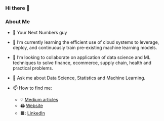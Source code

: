 ### Hi there 👋
### About Me

- 🔭 Your Next Numbers guy
- 🌱 I’m currently learning the efficient use of cloud systems to leverage, deploy, and continuously train pre-existing machine learning models.
- 👯 I’m looking to collaborate on application of data science and ML techniques to solve finance, ecommerce, supply chain, health and practical problems.
- 💬 Ask me about Data Science, Statistics and Machine Learning.

- 📫 How to find me: 
  - :bulb: [Medium articles](http://medium.com/babaniyi)
  - 🖨️ [Website](http://babaniyi.com)
  - 🟫: [LinkedIn](http://linkedin.com/in/babaniyi)



<!--
[![Babaniyi's github stats](https://github-readme-stats.vercel.app/api?username=babaniyi&count_private=true&show_icons=true&theme=radical&hide_rank=false)](https://github.com/babaniyi)
[![Top Langs](https://github-readme-stats.vercel.app/api/top-langs/?username=babaniyi)](https://github.com/babaniyi)
**babaniyi/babaniyi** is a ✨ _special_ ✨ repository because its `README.md` (this file) appears on your GitHub profile.
-->
